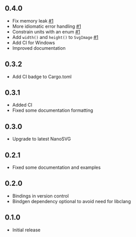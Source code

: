 ## 0.4.0
 - Fix memory leak [#1](https://github.com/nickbrowne/nsvg/pull/1)
 - More idiomatic error handling [#1](https://github.com/nickbrowne/nsvg/pull/1)
 - Constrain units with an enum [#1](https://github.com/nickbrowne/nsvg/pull/1)
 - Add `width()` and `height()` to `SvgImage` [#1](https://github.com/nickbrowne/nsvg/pull/1)
 - Add CI for Windows
 - Improved documentation

## 0.3.2
 - Add CI badge to Cargo.toml

## 0.3.1
 - Added CI
 - Fixed some documentation formatting

## 0.3.0
 - Upgrade to latest NanoSVG

## 0.2.1
 - Fixed some documentation and examples

## 0.2.0
 - Bindings in version control
 - Bindgen dependency optional to avoid need for libclang

## 0.1.0
 - Initial release
